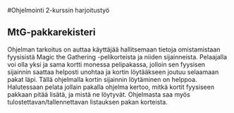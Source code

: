 #Ohjelmointi 2-kurssin harjoitustyö

## MtG-pakkarekisteri

Ohjelman tarkoitus on auttaa käyttäjää hallitsemaan tietoja omistamistaan fyysisistä Magic the Gathering -pelikorteista ja niiden sijainneista. Pelaajalla voi olla yksi ja sama kortti monessa pelipakassa, jolloin sen fyysisen sijainnin saattaa helposti unohtaa ja kortin löytääkseen joutuu selaamaan pakat läpi. Tällä ohjelmalla kortin sijainnin löytäminen on helppoa. Halutessaan pelata jollain pakalla ohjelma kertoo, mitkä kortit fyysiseen pakkaan pitää lisätä, ja mistä ne löytyvät. Ohjelmasta saa myös tulostettavan/tallennettavan listauksen pakan korteista.



